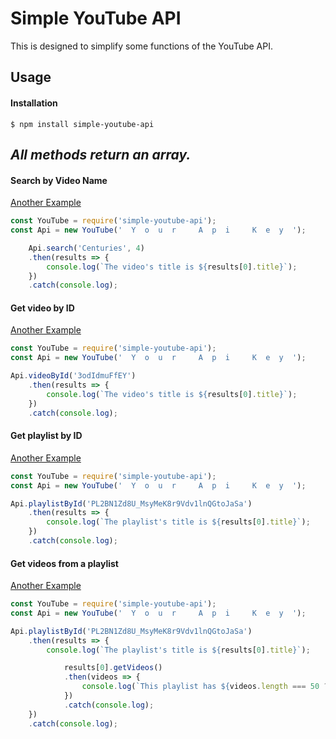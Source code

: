 # Simple YouTube API
This is designed to simplify some functions of the YouTube API.

## Usage

#### Installation
    $ npm install simple-youtube-api

## *All methods return an array.*

#### Search by Video Name
[Another Example](https://github.com/Hyper-Coder/simple-youtube-api/blob/master/examples/search.js)
```js
const YouTube = require('simple-youtube-api');
const Api = new YouTube('  Y  o  u  r     A  p  i     K  e  y  ');

    Api.search('Centuries', 4)
    .then(results => {
        console.log(`The video's title is ${results[0].title}`);
    })
    .catch(console.log);
```

#### Get video by ID
[Another Example](https://github.com/Hyper-Coder/simple-youtube-api/blob/master/examples/videoById.js)
```js
const YouTube = require('simple-youtube-api');
const Api = new YouTube('  Y  o  u  r     A  p  i     K  e  y  ');

Api.videoById('3odIdmuFfEY')
    .then(results => {
        console.log(`The video's title is ${results[0].title}`);
    })
    .catch(console.log);
```

#### Get playlist by ID
[Another Example](https://github.com/Hyper-Coder/simple-youtube-api/blob/master/examples/playlistById.js)
```js
const YouTube = require('simple-youtube-api');
const Api = new YouTube('  Y  o  u  r     A  p  i     K  e  y  ');

Api.playlistById('PL2BN1Zd8U_MsyMeK8r9Vdv1lnQGtoJaSa')
    .then(results => {
        console.log(`The playlist's title is ${results[0].title}`);
    })
    .catch(console.log);
```

#### Get videos from a playlist
[Another Example](https://github.com/Hyper-Coder/simple-youtube-api/blob/master/examples/playlistById.js)
```js
const YouTube = require('simple-youtube-api');
const Api = new YouTube('  Y  o  u  r     A  p  i     K  e  y  ');

Api.playlistById('PL2BN1Zd8U_MsyMeK8r9Vdv1lnQGtoJaSa')
    .then(results => {
        console.log(`The playlist's title is ${results[0].title}`);

            results[0].getVideos()
            .then(videos => {
                console.log(`This playlist has ${videos.length === 50 ? '50+' : videos.length} videos.`);
            })
            .catch(console.log);
    })
    .catch(console.log);
```
